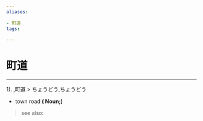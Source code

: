 ```yaml
---
aliases:
    
- 町道
tags:
    
---
```


# 町道
---
1).
,町道 > ちょうどう,ちょうどう

- town road
**( Noun;)**
> see also: 
            